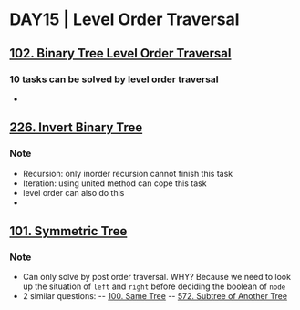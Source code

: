 # DAY15 | Level Order Traversal
## [102. Binary Tree Level Order Traversal](https://leetcode.com/problems/binary-tree-level-order-traversal/description/)
### 10 tasks can be solved by level order traversal
- []()

## [226. Invert Binary Tree](https://leetcode.com/problems/invert-binary-tree/description/)
### Note
- Recursion: only inorder recursion cannot finish this task
- Iteration: using united method can cope this task
- level order can also do this 
- 
## [101. Symmetric Tree](https://leetcode.com/problems/symmetric-tree/)
### Note 
- Can only solve by post order traversal. WHY? Because we need to look up the situation of `left` and `right` before deciding the boolean of `node`
- 2 similar questions:
-- [100. Same Tree](https://leetcode.com/problems/same-tree/description/)
-- [572. Subtree of Another Tree](https://leetcode.com/problems/subtree-of-another-tree/)
